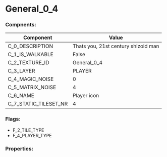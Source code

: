 

# General_0_4





### Compnents: 
| Component | Value | 
|  --  |  --  | 
| C_0_DESCRIPTION | Thats you, 21st century shizoid man | 
| C_1_IS_WALKABLE | False | 
| C_2_TEXTURE_ID | General_0_4 | 
| C_3_LAYER | PLAYER | 
| C_4_MAGIC_NOISE | 0 | 
| C_5_MATRIX_NOISE | 4 | 
| C_6_NAME | Player icon | 
| C_7_STATIC_TILESET_NR | 4 | 


### Flags: 
* F_2_TILE_TYPE
* F_4_PLAYER_TYPE


### Properties: 

